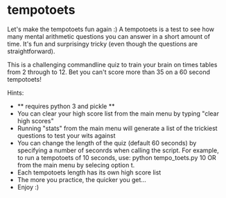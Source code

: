 # tempotoets
Let's make the tempotoets fun again :)
A tempotoets is a test to see how many mental arithmetic questions you can answer in a short amount of time. It's fun and surprisingy tricky (even though the questions are straightforward). 

This is a challenging commandline quiz to train your brain on times tables from 2 through to 12. Bet you can't score more than 35 on a 60 second tempotoets!

Hints:

- ** requires python 3 and pickle **
- You can clear your high score list from the main menu by typing "clear high scores"
- Running "stats" from the main menu will generate a list of the trickiest questions to test your wits against
- You can change the length of the quiz (default 60 seconds) by specifying a number of seconrds when calling the script. For example, to run a tempotoets of 10 seconds, use: python tempo_toets.py 10 OR from the main menu by selecing option t.
- Each tempotoets length has its own high score list
- The more you practice, the quicker you get...
- Enjoy :)
